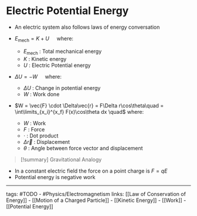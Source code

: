 # Electric Potential Energy
- An electric system also follows laws of energy conversation

- $E_\text{mech} = K + U\quad$ where:
	- $E_\text{mech}$ : Total mechanical energy
	- $K$ : Kinetic energy
	- $U$ : Electric Potential energy

- $\Delta U = -W\quad$ where:
	- $\Delta U$ : Change in potential energy
	- $W$ : Work done

- $W = \vec{F} \cdot \Delta\vec{r} = F\Delta r\cos\theta\quad = \int\limits_{x_i}^{x_f} F(x)\cos\theta dx \quad$ where:
	- $W$ : Work
	- $F$ : Force
	- $\cdot$ : Dot product
	- $\Delta\vec{r}$ : Displacement
	- $\theta$ : Angle between force vector and displacement

> [!summary] Gravitational Analogy
> 

- In a constant electric field the force on a point charge is $F = qE$
- Potential energy is negative work 

---
tags: #TODO - #Physics/Electromagnetism 
links: [[Law of Conservation of Energy]] - [[Motion of a Charged Particle]] - [[Kinetic Energy]] - [[Work]] - [[Potential Energy]]